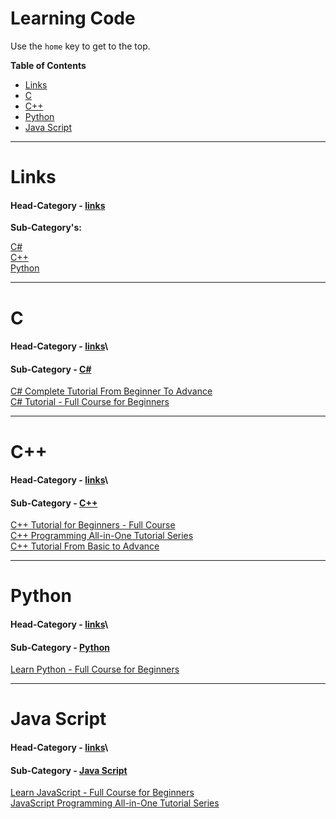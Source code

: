# Learning Code
Use the `home` key to get to the top.


<!-- START doctoc generated TOC please keep comment here to allow auto update -->
<!-- DON'T EDIT THIS SECTION, INSTEAD RE-RUN doctoc TO UPDATE -->
**Table of Contents**


- [Links](#links)
- [C](#c)
- [C++](#c--)
- [Python](#python)
- [Java Script](#java-script)

<!-- END doctoc generated TOC please keep comment here to allow auto update -->
---

# Links
#### Head-Category - [links](#links)


**Sub-Category's:**

[C#](#c#)\
[C++](#C++)\
[Python](#Python)

---

# C
#### Head-Category - [links](#links)\
#### Sub-Category - [C#](#c)

[C# Complete Tutorial From Beginner To Advance](https://www.youtube.com/watch?v=FPeGkedZykA&ab_channel=FLDevelopers)\
[C# Tutorial - Full Course for Beginners](https://www.youtube.com/watch?v=GhQdlIFylQ8&ab_channel=freeCodeCamp.org)

---

# C++
#### Head-Category - [links](#links)\
#### Sub-Category - [C++](#c--)

[C++ Tutorial for Beginners - Full Course](https://www.youtube.com/watch?v=vLnPwxZdW4Y&ab_channel=freeCodeCamp.org)\
[C++ Programming All-in-One Tutorial Series](https://www.youtube.com/watch?v=_bYFu9mBnr4&ab_channel=CalebCurry)\
[C++ Tutorial From Basic to Advance](https://www.youtube.com/watch?v=mUQZ1qmKlLY&ab_channel=ExternCode)

---

# Python
#### Head-Category - [links](#links)\
#### Sub-Category - [Python](#python)

[Learn Python - Full Course for Beginners](https://www.youtube.com/watch?v=rfscVS0vtbw&ab_channel=freeCodeCamp.org)

---

# Java Script
#### Head-Category - [links](#links)\
#### Sub-Category - [Java Script](#java-script)

[Learn JavaScript - Full Course for Beginners](https://www.youtube.com/watch?v=PkZNo7MFNFg)\
[JavaScript Programming All-in-One Tutorial Series](https://www.youtube.com/watch?v=9M4XKi25I2M)
